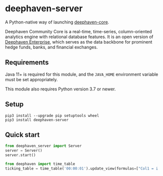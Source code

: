 # deephaven-server

A Python-native way of launching [deephaven-core](https://www.github.com/deephaven/deephaven-core).

Deephaven Community Core is a real-time, time-series, column-oriented analytics engine with relational database features. It is an open version of [Deephaven Enterprise](https://deephaven.io/enterprise/), which serves as the data backbone for prominent hedge funds, banks, and financial exchanges.

## Requirements

Java 11+ is required for this module, and the `JAVA_HOME` environment variable must be set appropriately.

This module also requires Python version 3.7 or newer.

## Setup

```shell
pip3 install --upgrade pip setuptools wheel
pip3 install deephaven-server
```

## Quick start

```python
from deephaven_server import Server
server = Server()
server.start()

from deephaven import time_table
ticking_table = time_table('00:00:01').update_view(formulas=["Col1 = i % 2"])
```